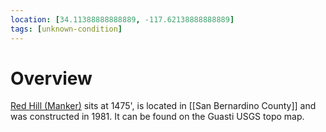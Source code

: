 ```yaml
---
location: [34.11388888888889, -117.62138888888889]
tags: [unknown-condition]
---
```


# Overview

[Red Hill (Manker)](http://www.peakbagging.com/CALookoutPhotos/Red%20Hill%20SBC.html) sits at 1475', is located in [[San Bernardino County]] and was constructed in 1981. It can be found on the Guasti USGS topo map.

